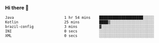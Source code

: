 ### Hi there 👋

<!--START_SECTION:waka-->

```txt
Java                       1 hr 54 mins    ████████████████████░░░░░   79.45 %
Kotlin                     25 mins         ████▒░░░░░░░░░░░░░░░░░░░░   17.67 %
brazil-config              3 mins          ▓░░░░░░░░░░░░░░░░░░░░░░░░   02.14 %
INI                        0 secs          ░░░░░░░░░░░░░░░░░░░░░░░░░   00.36 %
XML                        0 secs          ░░░░░░░░░░░░░░░░░░░░░░░░░   00.30 %
```

<!--END_SECTION:waka-->

<!--
**jerry-shao/jerry-shao** is a ✨ _special_ ✨ repository because its `README.md` (this file) appears on your GitHub profile.

Here are some ideas to get you started:

- 🔭 I’m currently working on ...
- 🌱 I’m currently learning ...
- 👯 I’m looking to collaborate on ...
- 🤔 I’m looking for help with ...
- 💬 Ask me about ...
- 📫 How to reach me: ...
- 😄 Pronouns: ...
- ⚡ Fun fact: ...
-->
